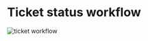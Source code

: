 # Ticket status workflow

![ticket workflow](http://www.plantuml.com/plantuml/proxy?src=https://raw.githubusercontent.com/akryvko/architectural-katas-renaissance/master/assets/ticket_worklfow.puml)